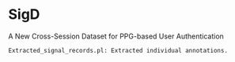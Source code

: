 # SigD
A New Cross-Session Dataset for PPG-based User Authentication


```
Extracted_signal_records.pl: Extracted individual annotations.
```
